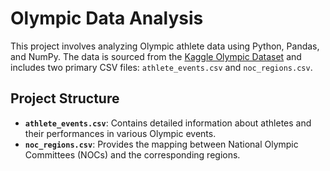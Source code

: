 # Olympic Data Analysis

This project involves analyzing Olympic athlete data using Python, Pandas, and NumPy. The data is sourced from the [Kaggle Olympic Dataset](https://www.kaggle.com/heesoo37/120-years-of-olympic-history-athletes-and-results) and includes two primary CSV files: `athlete_events.csv` and `noc_regions.csv`.

## Project Structure

- **`athlete_events.csv`**: Contains detailed information about athletes and their performances in various Olympic events.
- **`noc_regions.csv`**: Provides the mapping between National Olympic Committees (NOCs) and the corresponding regions.
